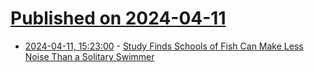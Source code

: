 # [Published on 2024-04-11](index.md)

* [2024-04-11, 15:23:00](https://soylentnews.org/article.pl?sid=24/04/10/049241&from=rss) - [Study Finds Schools of Fish Can Make Less Noise Than a Solitary Swimmer](https://soylentnews.org/article.pl?sid=24/04/10/049241&from=rss)
